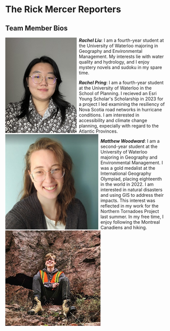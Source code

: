 # The Rick Mercer Reporters

## Team Member Bios

<img src="images/Rachel L.jpg" style="height:300px; margin:0 .5em .25em 0; float: left;" /> 

***Rachel Liu***: I am a fourth-year student at the University of Waterloo majoring in Geography and Environmental Management. My interests lie with water quality and hydrology, and I enjoy mystery novels and sudoku in my spare time. 

<img src="images/Rachel P.jpg" style="height:300px; margin:0 .5em .25em 0; float: left;" /> 

***Rachel Pring***: I am a fourth-year student at the University of Waterloo in the School of Planning. I recieved an Esri Young Scholar's Scholarship in 2023 for a project I led examining the resiliency of Nova Scotia road networks in hurricane conditions. I am interested in accessibility and climate change planning, expecially with regard to the Atlantic Provinces. 

<img src="images/Matthew.jpg" style="height:300px; margin:0 .5em .25em 0; float: left;" /> 

***Matthew Woodward***: I am a second-year student at the University of Waterloo majoring in Geography and Environmental Management. I was a gold medalist at the International Geography Olympiad, placing eighteenth in the world in 2022. I am interested in natural disasters and using GIS to address their impacts. This interest was reflected in my work for the Northern Tornadoes Project last summer. In my free time, I enjoy following the Montreal Canadiens and hiking.
